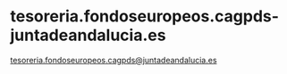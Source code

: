 # tesoreria.fondoseuropeos.cagpds-juntadeandalucia.es
tesoreria.fondoseuropeos.cagpds@juntadeandalucia.es
